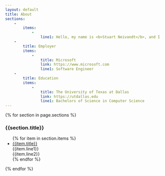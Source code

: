 ```yaml
---
layout: default
title: About
sections:
    -
        items:
            -
                line1: Hello, my name is <b>Stuart Neivandt</b>, and I live in Bellevue, Washington. I sometimes play and often enjoy listening to music. I currently work for Microsoft on role-based access control for Azure.
    -   
        title: Employer
        items: 
            -    
                title: Microsoft
                link: https://www.microsoft.com
                line1: Software Engineer
    -
        title: Education
        items: 
            -
                title: The University of Texas at Dallas
                link: https://utdallas.edu
                line1: Bachelors of Science in Computer Science
---
```


{% for section in page.sections %}
<section role="region">
<h3 class="h3">{{section.title}}</h3>
<ul class="list-group pb-3">
{% for item in section.items %}
<li class="list-group-item">
    <a class="h5" href="{{item.link}}">{{item.title}}</a>
    <div>{{item.line1}}</div>
    <div>{{item.line2}}</div>
</li>
{% endfor %}
</ul>
</section>
{% endfor %}